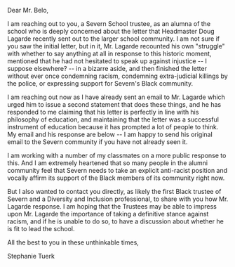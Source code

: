 Dear Mr. Belo,

I am reaching out to you, a Severn School trustee, as an alumna of the school who is deeply concerned about the letter that Headmaster Doug Lagarde recently sent out to the larger school community. I am not sure if you saw the initial letter, but in it, Mr. Lagarde recounted his own "struggle" with whether to say anything at all in response to this historic moment, mentioned that he had not hesitated to speak up against injustice -- I suppose elsewhere? -- in a bizarre aside, and then finished the letter without ever once condemning racism, condemning extra-judicial killings by the police, or expressing support for Severn's Black community. 

I am reaching out now as I have already sent an email to Mr. Lagarde which urged him to issue a second statement that does these things, and he has responded to me claiming that his letter is perfectly in line with his philosophy of education, and maintaining that the letter was a successful instrument of education because it has prompted a lot of people to think. My email and his response are below -- I am happy to send his original email to the Severn community if you have not already seen it.

I am working with a number of my classmates on a more public response to this. And I am extremely heartened that so many people in the alumni community feel that Severn needs to take an explicit anti-racist position and vocally affirm its support of the Black members of its community right now. 

But I also wanted to contact you directly, as likely the first Black trustee of Severn and a Diversity and Inclusion professional, to share with you how Mr. Lagarde response. I am hoping that the Trustees may be able to impress upon Mr. Lagarde the importance of taking a definitive stance against racism, and if he is unable to do so, to have a discussion about whether he is fit to lead the school.

All the best to you in these unthinkable times,

Stephanie Tuerk